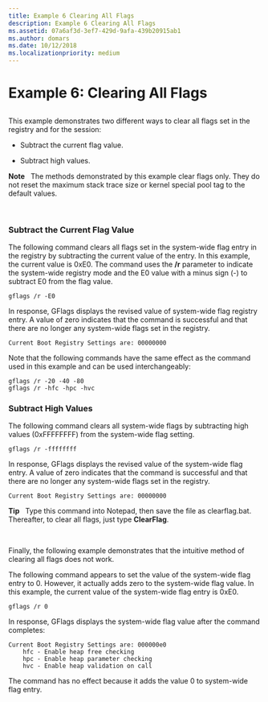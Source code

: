 ```yaml
---
title: Example 6 Clearing All Flags
description: Example 6 Clearing All Flags
ms.assetid: 07a6af3d-3ef7-429d-9afa-439b20915ab1
ms.author: domars
ms.date: 10/12/2018
ms.localizationpriority: medium
---
```


# Example 6: Clearing All Flags


## <span id="ddk_example_6___clearing_all_flags_dtools"></span><span id="DDK_EXAMPLE_6___CLEARING_ALL_FLAGS_DTOOLS"></span>


This example demonstrates two different ways to clear all flags set in the registry and for the session:

-   Subtract the current flag value.

-   Subtract high values.

**Note**   The methods demonstrated by this example clear flags only. They do not reset the maximum stack trace size or kernel special pool tag to the default values.

 

### <span id="Subtract_the_Current_Flag_Value"></span><span id="subtract_the_current_flag_value"></span><span id="SUBTRACT_THE_CURRENT_FLAG_VALUE"></span>Subtract the Current Flag Value

The following command clears all flags set in the system-wide flag entry in the registry by subtracting the current value of the entry. In this example, the current value is 0xE0. The command uses the **/r** parameter to indicate the system-wide registry mode and the E0 value with a minus sign (-) to subtract E0 from the flag value.

```console
gflags /r -E0 
```

In response, GFlags displays the revised value of system-wide flag registry entry. A value of zero indicates that the command is successful and that there are no longer any system-wide flags set in the registry.

```console
Current Boot Registry Settings are: 00000000 
```

Note that the following commands have the same effect as the command used in this example and can be used interchangeably:

```console
gflags /r -20 -40 -80 
gflags /r -hfc -hpc -hvc 
```

### <span id="Subtract_High_Values"></span><span id="subtract_high_values"></span><span id="SUBTRACT_HIGH_VALUES"></span>Subtract High Values

The following command clears all system-wide flags by subtracting high values (0xFFFFFFFF) from the system-wide flag setting.

```console
gflags /r -ffffffff 
```

In response, GFlags displays the revised value of the system-wide flag entry. A value of zero indicates that the command is successful and that there are no longer any system-wide flags set in the registry.

```console
Current Boot Registry Settings are: 00000000 
```

**Tip**   Type this command into Notepad, then save the file as clearflag.bat. Thereafter, to clear all flags, just type **ClearFlag**.

 

Finally, the following example demonstrates that the intuitive method of clearing all flags does not work.

The following command appears to set the value of the system-wide flag entry to 0. However, it actually adds zero to the system-wide flag value. In this example, the current value of the system-wide flag entry is 0xE0.

```console
gflags /r 0 
```

In response, GFlags displays the system-wide flag value after the command completes:

```console
Current Boot Registry Settings are: 000000e0
    hfc - Enable heap free checking
    hpc - Enable heap parameter checking
    hvc - Enable heap validation on call
```

The command has no effect because it adds the value 0 to system-wide flag entry.

 

 





